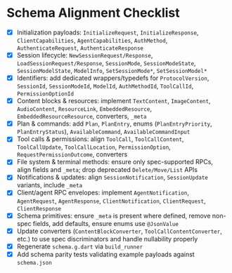 # Schema Alignment Checklist

- [x] Initialization payloads: `InitializeRequest`, `InitializeResponse`, `ClientCapabilities`, `AgentCapabilities`, `AuthMethod`, `AuthenticateRequest`, `AuthenticateResponse`
- [x] Session lifecycle: `NewSessionRequest/Response`, `LoadSessionRequest/Response`, `SessionMode`, `SessionModeState`, `SessionModelState`, `ModelInfo`, `SetSessionMode*`, `SetSessionModel*`
- [x] Identifiers: add dedicated wrappers/typedefs for `ProtocolVersion`, `SessionId`, `SessionModeId`, `ModelId`, `AuthMethodId`, `ToolCallId`, `PermissionOptionId`
- [x] Content blocks & resources: implement `TextContent`, `ImageContent`, `AudioContent`, `ResourceLink`, `EmbeddedResource`, `EmbeddedResourceResource`, converters, `_meta`
- [x] Plan & commands: add `Plan`, `PlanEntry`, enums (`PlanEntryPriority`, `PlanEntryStatus`), `AvailableCommand`, `AvailableCommandInput`
- [x] Tool calls & permissions: align `ToolCall`, `ToolCallContent`, `ToolCallUpdate`, `ToolCallLocation`, `PermissionOption`, `RequestPermissionOutcome`, converters
- [x] File system & terminal methods: ensure only spec-supported RPCs, align fields and `_meta`; drop deprecated `Delete/Move/List` APIs
- [x] Notifications & updates: align `SessionNotification`, `SessionUpdate` variants, include `_meta`
- [x] Client/agent RPC envelopes: implement `AgentNotification`, `AgentRequest`, `AgentResponse`, `ClientNotification`, `ClientRequest`, `ClientResponse`
- [x] Schema primitives: ensure `_meta` is present where defined, remove non-spec fields, add defaults, ensure enums use `@JsonValue`
- [x] Update converters (`ContentBlockConverter`, `ToolCallContentConverter`, etc.) to use spec discriminators and handle nullability properly
- [x] Regenerate `schema.g.dart` via `build_runner`
- [x] Add schema parity tests validating example payloads against `schema.json`
